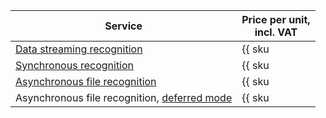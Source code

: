| Service | Price per unit,<br/>incl. VAT |
|------------------------------------------------------------------------------------------------------| --- |
| [Data streaming recognition](../../speechkit/stt/streaming.md) | {{ sku|RUB|ai.speech.stt|string }} |
| [Synchronous recognition](../../speechkit/stt/request.md) | {{ sku|RUB|ai.speech.stt|string }} |
| [Asynchronous file recognition](../../speechkit/stt/transcribation.md) | {{ sku|RUB|ai.speech.stt_long_running|string }} |
| Asynchronous file recognition, [deferred mode](../../speechkit/stt/models#tags) | {{ sku|RUB|ai.speech.stt_long_running_deferred.v1|string }} |
